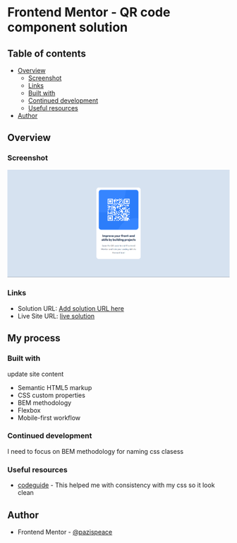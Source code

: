 # Frontend Mentor - QR code component solution

## Table of contents

- [Overview](#overview)
  - [Screenshot](#screenshot)
  - [Links](#links)
  - [Built with](#built-with)
  - [Continued development](#continued-development)
  - [Useful resources](#useful-resources)
- [Author](#author)

## Overview

### Screenshot

![](./screenshot.png)

### Links

- Solution URL: [Add solution URL here](https://your-solution-url.com)
- Live Site URL: [live solution](https://pazispeace.github.io/FrontendMentor_updated/)

## My process

### Built with

update site content

- Semantic HTML5 markup
- CSS custom properties
- BEM methodology
- Flexbox
- Mobile-first workflow

### Continued development

I need to focus on BEM methodology for naming css clasess

### Useful resources

- [codeguide](https://codeguide.co/) - This helped me with consistency with my css so it look clean

## Author

- Frontend Mentor - [@pazispeace](https://www.frontendmentor.io/profile/pazispeace)
